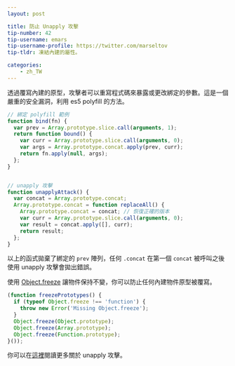 ```yaml
---
layout: post

title: 防止 Unapply 攻擊
tip-number: 42
tip-username: emars
tip-username-profile: https://twitter.com/marseltov
tip-tldr: 凍結內建的屬性。

categories:
    - zh_TW
---
```


透過覆寫內建的原型，攻擊者可以重寫程式碼來暴露或更改綁定的參數。這是一個嚴重的安全漏洞，利用 es5 polyfill 的方法。

```js
// 綁定 polyfill 範例
function bind(fn) {
  var prev = Array.prototype.slice.call(arguments, 1);
  return function bound() {
    var curr = Array.prototype.slice.call(arguments, 0);
    var args = Array.prototype.concat.apply(prev, curr);
    return fn.apply(null, args);
  };
}


// unapply 攻擊
function unapplyAttack() {
  var concat = Array.prototype.concat;
  Array.prototype.concat = function replaceAll() {
    Array.prototype.concat = concat; // 恢復正確的版本
    var curr = Array.prototype.slice.call(arguments, 0);
    var result = concat.apply([], curr);
    return result;
  };
}
```

以上的函式拋棄了綁定的 `prev` 陣列，任何 `.concat` 在第一個 `concat` 被呼叫之後使用 unapply 攻擊會拋出錯誤。

使用 [Object.freeze](https://developer.mozilla.org/en-US/docs/Web/JavaScript/Reference/Global_Objects/Object/freeze) 讓物件保持不變，你可以防止任何內建物件原型被覆寫。


```js
(function freezePrototypes() {
  if (typeof Object.freeze !== 'function') {
    throw new Error('Missing Object.freeze');
  }
  Object.freeze(Object.prototype);
  Object.freeze(Array.prototype);
  Object.freeze(Function.prototype);
}());
```

你可以在[這裡](https://glebbahmutov.com/blog/unapply-attack/)閱讀更多關於 unapply 攻擊。
